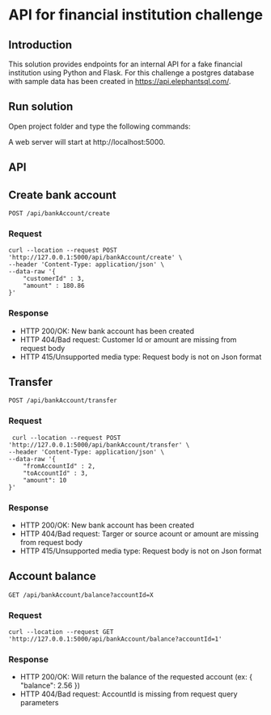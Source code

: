 # API for financial institution challenge

## Introduction

This solution provides endpoints for an internal API for a fake financial institution using Python and Flask. For this challenge a postgres database with sample data has been created in https://api.elephantsql.com/.

## Run solution

Open project folder and type the following commands:

A web server will start at http://localhost:5000.


## API

## Create bank account
`POST /api/bankAccount/create`
### Request
    curl --location --request POST 'http://127.0.0.1:5000/api/bankAccount/create' \
    --header 'Content-Type: application/json' \
    --data-raw '{
        "customerId" : 3,
        "amount" : 180.86
    }'

### Response
* HTTP 200/OK: New bank account has been created
* HTTP 404/Bad request: Customer Id or amount are missing from request body
* HTTP 415/Unsupported media type: Request body is not on Json format

## Transfer
`POST /api/bankAccount/transfer`
### Request
     curl --location --request POST 'http://127.0.0.1:5000/api/bankAccount/transfer' \
    --header 'Content-Type: application/json' \
    --data-raw '{ 
        "fromAccountId" : 2,
        "toAccountId" : 3,
        "amount": 10
    }'

### Response
* HTTP 200/OK: New bank account has been created
* HTTP 404/Bad request: Targer or source acount or amount are missing from request body
* HTTP 415/Unsupported media type: Request body is not on Json format

## Account balance
`GET /api/bankAccount/balance?accountId=X`
### Request
    curl --location --request GET 'http://127.0.0.1:5000/api/bankAccount/balance?accountId=1'
### Response
* HTTP 200/OK: Will return the balance of the requested account (ex: { "balance": 2.56  })
* HTTP 404/Bad request: AccountId is missing from request query parameters

